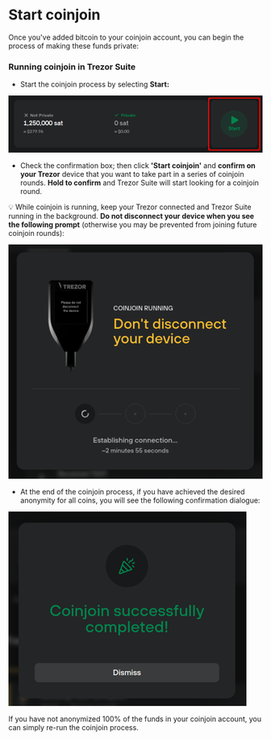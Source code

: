 # Start coinjoin

Once you've added bitcoin to your coinjoin account, you can begin the process of making these funds private:

### Running coinjoin in Trezor Suite

* Start the coinjoin process by selecting **Start:**

![](../../../.gitbook/assets/CJ-account-ready_NEW-HL.png)

* Check the confirmation box; then click **'Start coinjoin'** and **confirm on your Trezor** device that you want to take part in a series of coinjoin rounds. **Hold to confirm** and Trezor Suite will start looking for a coinjoin round.

💡 While coinjoin is running, keep your Trezor connected and Trezor Suite running in the background. **Do not disconnect your device when you see the following prompt** (otherwise you may be prevented from joining future coinjoin rounds):

![](../../../.gitbook/assets/Start-CJ-keep-connected.png)

* At the end of the coinjoin process, if you have achieved the desired anonymity for all coins, you will see the following confirmation dialogue:

![](../../../.gitbook/assets/Start-CJ-end-success.png)

If you have not anonymized 100% of the funds in your coinjoin account, you can simply re-run the coinjoin process.
